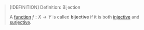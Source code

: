 >[!DEFINITION] Definition: Bijection
>
>A [function](Function.md) $f: X \to Y$ is called **bijective** if it is both [injective](Injection,%20Surjection,%20Bijection.md) and [surjective](Injection,%20Surjection,%20Bijection.md).
>